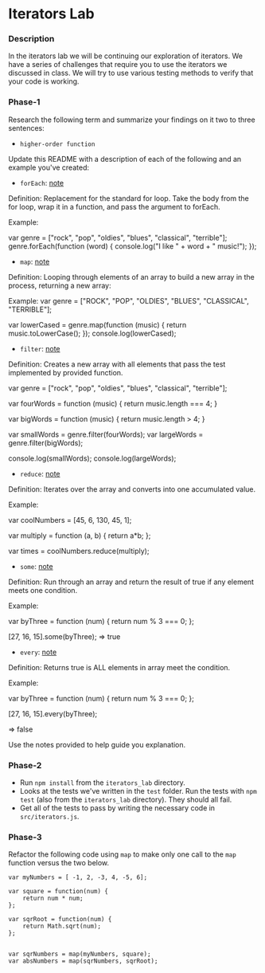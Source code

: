 # Iterators Lab

### Description

In the iterators lab we will be continuing our exploration of
iterators. We have a series of challenges that require you to use the
iterators we discussed in class. We will try to use various testing
methods to verify that your code is working.

### Phase-1

Research the following term and summarize your findings on it two to
three sentences:

* `higher-order function`


Update this README with a description of each of the following and an
example you've created:

* `forEach`: [note](https://developer.mozilla.org/en-US/docs/Web/JavaScript/Reference/Global_Objects/Array/forEach)

Definition: Replacement for the standard for loop. Take the body from the for loop, wrap it in a function, and pass the argument to forEach.

Example:

var genre = ["rock", "pop", "oldies", "blues", "classical", "terrible"];
genre.forEach(function (word) {
	console.log("I like " + word + " music!");
});


* `map`: [note](https://developer.mozilla.org/en-US/docs/Web/JavaScript/Reference/Global_Objects/Array/map)

Definition: Looping through elements of an array to build a new array in the process, returning a new array:

Example:
var genre = ["ROCK", "POP", "OLDIES", "BLUES", "CLASSICAL", "TERRIBLE"];

var lowerCased = genre.map(function (music) {
	return music.toLowerCase();
});
	console.log(lowerCased);


* `filter`: [note](https://developer.mozilla.org/en-US/docs/Web/JavaScript/Reference/Global_Objects/Array/filter)

Definition: Creates a new array with all elements that pass the test implemented by provided function.

var genre = ["rock", "pop", "oldies", "blues", "classical", "terrible"];

var fourWords = function (music) {
	return music.length === 4;
}

var bigWords = function (music) {
	return music.length > 4;
}

var smallWords = genre.filter(fourWords);
var largeWords = genre.filter(bigWords);

console.log(smallWords);
console.log(largeWords);

* `reduce`: [note](https://developer.mozilla.org/en-US/docs/Web/JavaScript/Reference/Global_Objects/Array/reduce)

Definition: Iterates over the array and converts into one accumulated value.

Example:

var coolNumbers = [45, 6, 130, 45, 1];

var multiply = function (a, b) {
	return a*b;
}; 

var times = coolNumbers.reduce(multiply);


* `some`: [note](https://developer.mozilla.org/en-US/docs/Web/JavaScript/Reference/Global_Objects/Array/some)

Definition: Run through an array and return the result of true if any element meets one condition.

Example:

var byThree = function (num) {
	return num % 3 === 0;
};

[27, 16, 15].some(byThree);
=> true


* `every`: [note](https://developer.mozilla.org/en-US/docs/Web/JavaScript/Reference/Global_Objects/Array/every)

Definition: Returns true is ALL elements in array meet the condition.

Example:

var byThree = function (num) {
	return num % 3 === 0;
};

[27, 16, 15].every(byThree);

=> false

Use the notes provided to help guide you explanation.

### Phase-2

* Run `npm install` from the `iterators_lab` directory.
* Looks at the tests we've written in the `test` folder. Run the tests
  with `npm test` (also from the `iterators_lab` directory). They
  should all fail.
* Get all of the tests to pass by writing the necessary code in
  `src/iterators.js`.

### Phase-3

Refactor the following code using `map` to make only one call to the `map` function versus the two below.


```
var myNumbers = [ -1, 2, -3, 4, -5, 6];

var square = function(num) {
	return num * num;
};

var sqrRoot = function(num) {
	return Math.sqrt(num);
};


var sqrNumbers = map(myNumbers, square);
var absNumbers = map(sqrNumbers, sqrRoot);
```




